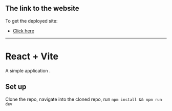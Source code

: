## The link to the website

To get the deployed site:

- [Click here](https://yourxpensetracker.netlify.app/)

---

# React + Vite

A simple application .

## Set up

Clone the repo, navigate into the cloned repo, run `npm install && npm run dev`
